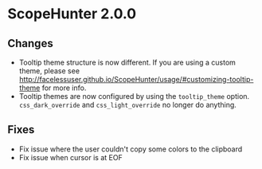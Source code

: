 # ScopeHunter 2.0.0

## Changes
- Tooltip theme structure is now different.  If you are using a custom theme, please see http://facelessuser.github.io/ScopeHunter/usage/#customizing-tooltip-theme for more info.
- Tooltip themes are now configured by using the `tooltip_theme` option.  `css_dark_override` and `css_light_override` no longer do anything.

## Fixes

- Fix issue where the user couldn't copy some colors to the clipboard
- Fix issue when cursor is at EOF
